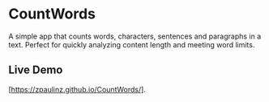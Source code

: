# CountWords
A simple app that counts words, characters, sentences and paragraphs in a text.
Perfect for quickly analyzing content length and meeting word limits.

## Live Demo
[https://zpaulinz.github.io/CountWords/].

